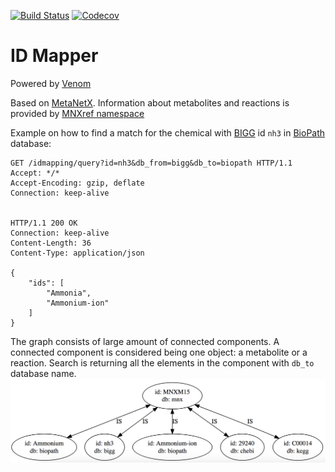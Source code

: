 [![Build Status](https://travis-ci.org/DD-DeCaF/id-mapper.svg?branch=master)]()
[![Codecov](https://codecov.io/gh/DD-DeCaF/id-mapper/branch/master/graph/badge.svg)](https://codecov.io/gh/DD-DeCaF/id-mapper)

# ID Mapper

Powered by [Venom](https://github.com/biosustain/venom)

Based on [MetaNetX](http://www.metanetx.org/). Information about metabolites and reactions is provided by [MNXref namespace](http://www.metanetx.org/mnxdoc/mnxref.html)

Example on how to find a match for the chemical with [BIGG](https://github.com/biosustain/venom) id `nh3` in [BioPath](https://webapps.molecular-networks.com/biopath3/biopath3) database:

```
GET /idmapping/query?id=nh3&db_from=bigg&db_to=biopath HTTP/1.1
Accept: */*
Accept-Encoding: gzip, deflate
Connection: keep-alive


HTTP/1.1 200 OK
Connection: keep-alive
Content-Length: 36
Content-Type: application/json

{
    "ids": [
        "Ammonia",
        "Ammonium-ion"
    ]
}
```

The graph consists of large amount of connected components. A connected component is considered being one object: a metabolite or a reaction. Search is returning all the elements in the component with `db_to` database name.
![graph](graph.png)
